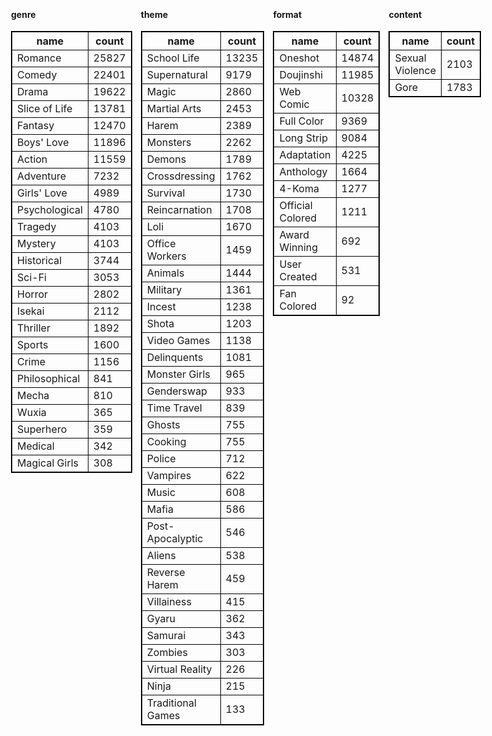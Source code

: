 <div class="tag-counts">
<div>

#### genre

| name          | count |
| ------------- | ----- |
| Romance       | 25827 |
| Comedy        | 22401 |
| Drama         | 19622 |
| Slice of Life | 13781 |
| Fantasy       | 12470 |
| Boys' Love    | 11896 |
| Action        | 11559 |
| Adventure     | 7232  |
| Girls' Love   | 4989  |
| Psychological | 4780  |
| Tragedy       | 4103  |
| Mystery       | 4103  |
| Historical    | 3744  |
| Sci-Fi        | 3053  |
| Horror        | 2802  |
| Isekai        | 2112  |
| Thriller      | 1892  |
| Sports        | 1600  |
| Crime         | 1156  |
| Philosophical | 841   |
| Mecha         | 810   |
| Wuxia         | 365   |
| Superhero     | 359   |
| Medical       | 342   |
| Magical Girls | 308   |

</div>
<div>

#### theme

| name              | count |
| ----------------- | ----- |
| School Life       | 13235 |
| Supernatural      | 9179  |
| Magic             | 2860  |
| Martial Arts      | 2453  |
| Harem             | 2389  |
| Monsters          | 2262  |
| Demons            | 1789  |
| Crossdressing     | 1762  |
| Survival          | 1730  |
| Reincarnation     | 1708  |
| Loli              | 1670  |
| Office Workers    | 1459  |
| Animals           | 1444  |
| Military          | 1361  |
| Incest            | 1238  |
| Shota             | 1203  |
| Video Games       | 1138  |
| Delinquents       | 1081  |
| Monster Girls     | 965   |
| Genderswap        | 933   |
| Time Travel       | 839   |
| Ghosts            | 755   |
| Cooking           | 755   |
| Police            | 712   |
| Vampires          | 622   |
| Music             | 608   |
| Mafia             | 586   |
| Post-Apocalyptic  | 546   |
| Aliens            | 538   |
| Reverse Harem     | 459   |
| Villainess        | 415   |
| Gyaru             | 362   |
| Samurai           | 343   |
| Zombies           | 303   |
| Virtual Reality   | 226   |
| Ninja             | 215   |
| Traditional Games | 133   |

</div>
<div>

#### format

| name             | count |
| ---------------- | ----- |
| Oneshot          | 14874 |
| Doujinshi        | 11985 |
| Web Comic        | 10328 |
| Full Color       | 9369  |
| Long Strip       | 9084  |
| Adaptation       | 4225  |
| Anthology        | 1664  |
| 4-Koma           | 1277  |
| Official Colored | 1211  |
| Award Winning    | 692   |
| User Created     | 531   |
| Fan Colored      | 92    |

</div>
<div>

#### content

| name            | count |
| --------------- | ----- |
| Sexual Violence | 2103  |
| Gore            | 1783  |

</div>
</div>

<style>
.tag-counts {
  display: flex;
  flex-direction: row;
  justify-content: center;
}
.tag-counts > div {
  margin: 0.5em;
}
/* split tag counts into two column on mobile */
@media (max-width: 600px) {
  .tag-counts {
    display: grid;
    grid-template-columns: 1fr 1fr;
  }
}

.tag-counts table {
    border: 1px solid black;
    border-collapse: collapse;
}
.tag-counts th, .tag-counts td {
    border: 1px solid black;
}
</style>
